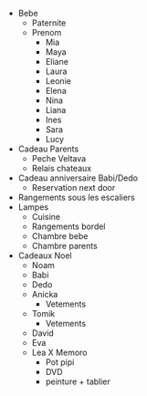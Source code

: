 - Bebe
    - Paternite
    - Prenom
        - Mia
        - Maya
        - Eliane
        - Laura
        - Leonie
        - Elena
        - Nina
        - Liana
        - Ines
        - Sara
        - Lucy
- Cadeau Parents
    * Peche Veltava
    * Relais chateaux
- Cadeau anniversaire Babi/Dedo
    * Reservation next door 
- Rangements sous les escaliers
- Lampes
    - Cuisine
    - Rangements bordel
    - Chambre bebe
    - Chambre parents
- Cadeaux Noel
    - Noam
    - Babi
    - Dedo
    - Anicka
        * Vetements
    - Tomik
        * Vetements
    - David
    - Eva
    - Lea
        X Memoro
        * Pot pipi
        * DVD
        * peinture + tablier

